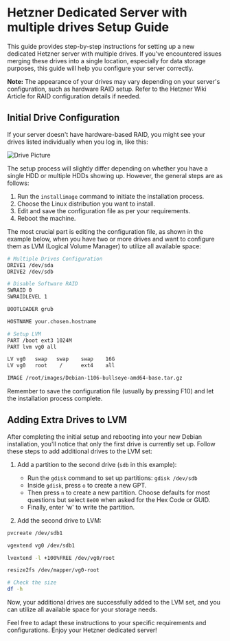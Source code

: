 # Hetzner Dedicated Server with multiple drives Setup Guide 


This guide provides step-by-step instructions for setting up a new dedicated Hetzner server with multiple drives. If you've encountered issues merging these drives into a single location, especially for data storage purposes, this guide will help you configure your server correctly.

**Note:** The appearance of your drives may vary depending on your server's configuration, such as hardware RAID setup. Refer to the Hetzner Wiki Article for RAID configuration details if needed.

## Initial Drive Configuration

If your server doesn't have hardware-based RAID, you might see your drives listed individually when you log in, like this:

![Drive Picture](https://i.imgur.com/EvIBZzCl.png)

The setup process will slightly differ depending on whether you have a single HDD or multiple HDDs showing up. However, the general steps are as follows:

1. Run the `installimage` command to initiate the installation process.
2. Choose the Linux distribution you want to install.
3. Edit and save the configuration file as per your requirements.
4. Reboot the machine.

The most crucial part is editing the configuration file, as shown in the example below, when you have two or more drives and want to configure them as LVM (Logical Volume Manager) to utilize all available space:

```bash
# Multiple Drives Configuration
DRIVE1 /dev/sda
DRIVE2 /dev/sdb

# Disable Software RAID
SWRAID 0
SWRAIDLEVEL 1

BOOTLOADER grub

HOSTNAME your.chosen.hostname

# Setup LVM
PART /boot ext3 1024M
PART lvm vg0 all

LV vg0   swap   swap    swap    16G
LV vg0   root    /      ext4    all

IMAGE /root/images/Debian-1106-bullseye-amd64-base.tar.gz
```

Remember to save the configuration file (usually by pressing F10) and let the installation process complete.

## Adding Extra Drives to LVM

After completing the initial setup and rebooting into your new Debian installation, you'll notice that only the first drive is currently set up. Follow these steps to add additional drives to the LVM set:

1. Add a partition to the second drive (`sdb` in this example):
   - Run the `gdisk` command to set up partitions: `gdisk /dev/sdb`
   - Inside `gdisk`, press `o` to create a new GPT.
   - Then press `n` to create a new partition. Choose defaults for most questions but select `8e00` when asked for the Hex Code or GUID.
   - Finally, enter 'w' to write the partition.

2. Add the second drive to LVM:

```bash
pvcreate /dev/sdb1

vgextend vg0 /dev/sdb1

lvextend -l +100%FREE /dev/vg0/root

resize2fs /dev/mapper/vg0-root

# Check the size
df -h
```

Now, your additional drives are successfully added to the LVM set, and you can utilize all available space for your storage needs.

Feel free to adapt these instructions to your specific requirements and configurations. Enjoy your Hetzner dedicated server!

